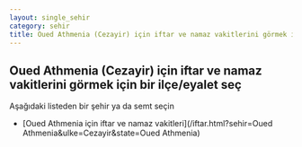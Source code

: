 ```yaml
---
layout: single_sehir
category: sehir
title: Oued Athmenia (Cezayir) için iftar ve namaz vakitlerini görmek için bir ilçe/eyalet seç
---
```



## Oued Athmenia (Cezayir) için iftar ve namaz vakitlerini görmek için bir ilçe/eyalet seç

Aşağıdaki listeden bir şehir ya da semt seçin


* [Oued Athmenia için iftar ve namaz vakitleri](/iftar.html?sehir=Oued Athmenia&ulke=Cezayir&state=Oued Athmenia)
